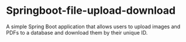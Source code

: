 # Springboot-file-upload-download
A simple Spring Boot application that allows users to upload images and PDFs to a database and download them by their unique ID.
